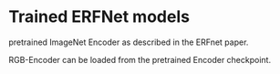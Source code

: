 # Trained ERFNet models

pretrained ImageNet Encoder as described in the ERFnet paper.

RGB-Encoder can be loaded from the pretrained Encoder checkpoint.

